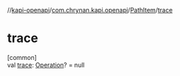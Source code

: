 //[kapi-openapi](../../../index.md)/[com.chrynan.kapi.openapi](../index.md)/[PathItem](index.md)/[trace](trace.md)

# trace

[common]\
val [trace](trace.md): [Operation](../-operation/index.md)? = null
